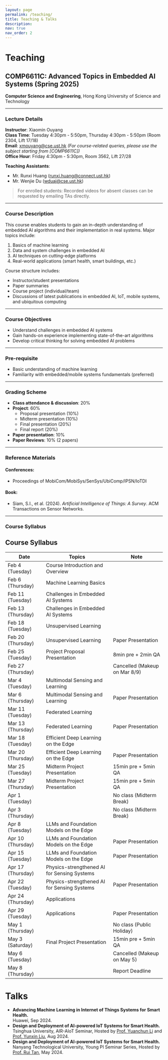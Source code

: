 ```yaml
---
layout: page
permalink: /teaching/
title: Teaching & Talks
description: 
nav: true
nav_order: 2
---
```


# Teaching
## COMP6611C: Advanced Topics in Embedded AI Systems (Spring 2025)  
**Computer Science and Engineering**, Hong Kong University of Science and Technology  

---

### Lecture Details
**Instructor**: Xiaomin Ouyang  
**Class Time**: Tuesday 4:30pm - 5:50pm, Thursday 4:30pm - 5:50pm (Room 2304, Lift 17/18)  
**Email**: [xmouyang@cse.ust.hk](mailto:xmouyang@cse.ust.hk) *(For course-related queries, please use the subject starting from [COMP6611C])*  
**Office Hour**: Friday 4:30pm - 5:30pm, Room 3562, Lift 27/28  

**Teaching Assistants**:  
- Mr. Runxi Huang ([runxi.huang@connect.ust.hk](mailto:runxi.huang@connect.ust.hk))  
- Mr. Wenjie Du ([wduaj@cse.ust.hk](mailto:wduaj@cse.ust.hk))  

> For enrolled students: Recorded videos for absent classes can be requested by emailing TAs directly.

---

### Course Description
This course enables students to gain an in-depth understanding of embedded AI algorithms and their implementation in real systems. Major topics include:  
1. Basics of machine learning  
2. Data and system challenges in embedded AI  
3. AI techniques on cutting-edge platforms  
4. Real-world applications (smart health, smart buildings, etc.)  

Course structure includes:  
- Instructor/student presentations  
- Paper summaries  
- Course project (individual/team)  
- Discussions of latest publications in embedded AI, IoT, mobile systems, and ubiquitous computing  

---

### Course Objectives
- Understand challenges in embedded AI systems  
- Gain hands-on experience implementing state-of-the-art algorithms  
- Develop critical thinking for solving embedded AI problems  

---

### Pre-requisite
- Basic understanding of machine learning  
- Familiarity with embedded/mobile systems fundamentals (preferred)  

---

### Grading Scheme
- **Class attendance & discussion**: 20%  
- **Project**: 60%  
  - Proposal presentation (10%)  
  - Midterm presentation (10%)  
  - Final presentation (20%)  
  - Final report (20%)  
- **Paper presentation**: 10%  
- **Paper Reviews**: 10% (2 papers)  

---

### Reference Materials
#### Conferences:
- Proceedings of MobiCom/MobiSys/SenSys/UbiComp/IPSN/IoTDI  

#### Book:
- Siam, S.I., et al. (2024). *Artificial Intelligence of Things: A Survey*. ACM Transactions on Sensor Networks.

---

### Course Syllabus

## Course Syllabus

| Date                 | Topics                                   | Note                          |
|----------------------|------------------------------------------|-------------------------------|
| Feb 4 (Tuesday)      | Course Introduction and Overview         |                               |
| Feb 6 (Thursday)     | Machine Learning Basics                  |                               |
| Feb 11 (Tuesday)     | Challenges in Embedded AI Systems        |                               |
| Feb 13 (Thursday)    | Challenges in Embedded AI Systems        |                               |
| Feb 18 (Tuesday)     | Unsupervised Learning                    |                               |
| Feb 20 (Thursday)    | Unsupervised Learning                    | Paper Presentation            |
| Feb 25 (Tuesday)     | Project Proposal Presentation            | 8min pre + 2min QA            |
| Feb 27 (Thursday)    |                                          | Cancelled (Makeup on Mar 8/9) |
| Mar 4 (Tuesday)      | Multimodal Sensing and Learning          |                               |
| Mar 6 (Thursday)     | Multimodal Sensing and Learning          | Paper Presentation            |
| Mar 11 (Tuesday)     | Federated Learning                       |                               |
| Mar 13 (Thursday)    | Federated Learning                       | Paper Presentation            |
| Mar 18 (Tuesday)     | Efficient Deep Learning on the Edge      |                               |
| Mar 20 (Thursday)    | Efficient Deep Learning on the Edge      | Paper Presentation            |
| Mar 25 (Tuesday)     | Midterm Project Presentation             | 15min pre + 5min QA           |
| Mar 27 (Thursday)    | Midterm Project Presentation             | 15min pre + 5min QA           |
| Apr 1 (Tuesday)      |                                          | No class (Midterm Break)      |
| Apr 3 (Thursday)     |                                          | No class (Midterm Break)      |
| Apr 8 (Tuesday)      | LLMs and Foundation Models on the Edge   |                               |
| Apr 10 (Thursday)    | LLMs and Foundation Models on the Edge   | Paper Presentation            |
| Apr 15 (Tuesday)     | LLMs and Foundation Models on the Edge   | Paper Presentation            |
| Apr 17 (Thursday)    | Physics-strengthened AI for Sensing Systems |                          |
| Apr 22 (Tuesday)     | Physics-strengthened AI for Sensing Systems | Paper Presentation         |
| Apr 24 (Thursday)    | Applications                             |                               |
| Apr 29 (Tuesday)     | Applications                             | Paper Presentation            |
| May 1 (Thursday)     |                                          | No class (Public Holiday)     |
| May 3 (Saturday)     | Final Project Presentation               | 15min pre + 5min QA           |
| May 6 (Tuesday)      |                                          | Cancelled (Makeup on May 5)   |
| May 8 (Thursday)     |                                          | Report Deadline               |


# Talks
- **Advancing Machine Learning in Internet of Things Systems for Smart Health.**\
Huawei, Sep 2024.
- **Design and Deployment of AI-powered IoT Systems for Smart Health.**\
Tsinghua University, AIR-AIoT Seminar, Hosted by <a href="https://yuanchun-li.github.io/">Prof. Yuanchun Li</a> and <a href="https://yunxinliu.github.io/">Prof. Yunxin Liu</a>, Aug 2024.
- **Design and Deployment of AI-powered IoT Systems for Smart Health.**\
Nanyang Technological University, Young PI Seminar Series, Hosted by <a href="https://personal.ntu.edu.sg/tanrui/">Prof. Rui Tan</a>, May 2024.


